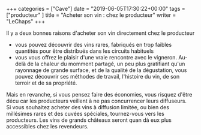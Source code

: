 +++
categories = ["Cave"]
date = "2019-06-05T17:30:22+00:00"
tags = ["producteur" ]
title = "Acheter son vin : chez le producteur"
writer = "LeChaps"
+++

Il y a deux bonnes raisons d'acheter son vin directement chez le producteur

* vous pouvez découvrir des vins rares, fabriqués en trop faibles quantités pour être distribués dans les circuits habituels
* vous vous offrez le plaisir d'une vraie rencontre avec le vigneron. Au-delà de la chaleur du momment partagé, un peu plus gratifiant qu'un rayonnage de grande surface, et de la qualité de la dégustation, vous pouvez découvrir ses méthodes de travail, l'histoire du vin, de son terroir et de sa propriété.  

Mais en revanche, si vous pensez faire des économies, vous risquez d'être décu car les producteurs veillent à ne pas concurrencer leurs diffuseurs.  
Si vous souhaitez acheter des vins à diffusion limitée, ou bien des millésimes rares et des cuvées spéciales, tournez-vous vers les producteurs. Les vins de grands châteaux seront quan dà eux plus accessibles chez les revendeurs.
